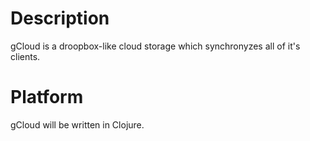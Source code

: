 # Description
gCloud is a droopbox-like cloud storage which synchronyzes all of it's clients.

# Platform
gCloud will be written in Clojure.

